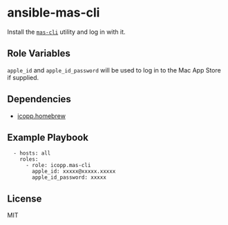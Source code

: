 # ansible-mas-cli

Install the [`mas-cli`](https://github.com/argon/mas) utility and log in with it.

## Role Variables

`apple_id` and `apple_id_password` will be used to log in to the Mac App Store if supplied.

## Dependencies

* [icopp.homebrew](https://github.com/icopp/ansible-homebrew)

## Example Playbook

```
  - hosts: all
    roles:
      - role: icopp.mas-cli
        apple_id: xxxxx@xxxxx.xxxxx
        apple_id_password: xxxxx
```

## License

MIT

